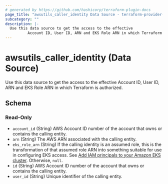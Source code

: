 ```yaml
---
# generated by https://github.com/hashicorp/terraform-plugin-docs
page_title: "awsutils_caller_identity Data Source - terraform-provider-awsutils"
subcategory: ""
description: |-
  Use this data source to get the access to the effective
          Account ID, User ID, ARN and EKS Role ARN in which Terraform is authorized.
---
```


# awsutils_caller_identity (Data Source)

Use this data source to get the access to the effective
		Account ID, User ID, ARN and EKS Role ARN in which Terraform is authorized.



<!-- schema generated by tfplugindocs -->
## Schema

### Read-Only

- `account_id` (String) AWS Account ID number of the account that owns or contains the calling entity.
- `arn` (String) The AWS ARN associated with the calling entity.
- `eks_role_arn` (String) If the calling identity is an assumed role, this is the transformation of that assumed role ARN
				into something suitable for use in configuring EKS access. See
				[Add IAM principals to your Amazon EKS cluster](https://docs.aws.amazon.com/eks/latest/userguide/add-user-role.html#aws-auth-users).
				Otherwise, `null`.
- `id` (String) AWS Account ID number of the account that owns or contains the calling entity.
- `user_id` (String) Unique identifier of the calling entity.


